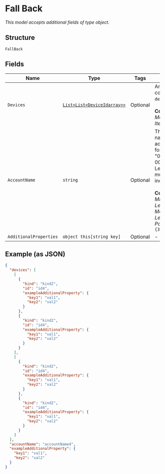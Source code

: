 
# Fall Back

*This model accepts additional fields of type object.*

## Structure

`FallBack`

## Fields

| Name | Type | Tags | Description |
|  --- | --- | --- | --- |
| `Devices` | [`List<List<DeviceIdarray>>`](../../doc/models/device-idarray.md) | Optional | An array containing the `deviceId` array.<br><br>**Constraints**: *Maximum Items*: `100` |
| `AccountName` | `string` | Optional | The numeric name of the account, in the format "0000123456-00001". Leading zeros must be included.<br><br>**Constraints**: *Minimum Length*: `3`, *Maximum Length*: `32`, *Pattern*: `^[0-9]{3,32}$` |
| `AdditionalProperties` | `object this[string key]` | Optional | - |

## Example (as JSON)

```json
{
  "devices": [
    [
      {
        "kind": "kind2",
        "id": "id4",
        "exampleAdditionalProperty": {
          "key1": "val1",
          "key2": "val2"
        }
      },
      {
        "kind": "kind2",
        "id": "id4",
        "exampleAdditionalProperty": {
          "key1": "val1",
          "key2": "val2"
        }
      }
    ],
    [
      {
        "kind": "kind2",
        "id": "id4",
        "exampleAdditionalProperty": {
          "key1": "val1",
          "key2": "val2"
        }
      },
      {
        "kind": "kind2",
        "id": "id4",
        "exampleAdditionalProperty": {
          "key1": "val1",
          "key2": "val2"
        }
      }
    ]
  ],
  "accountName": "accountName4",
  "exampleAdditionalProperty": {
    "key1": "val1",
    "key2": "val2"
  }
}
```

